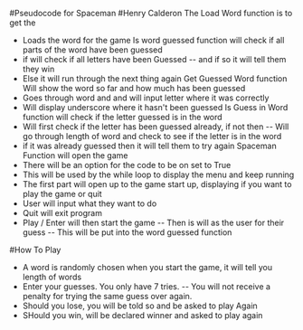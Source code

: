 #Pseudocode for Spaceman
#Henry Calderon
The Load Word function is to get the
- Loads the word for the game
Is word guessed function will check if all parts of the word have been guessed
- if will check if all letters have been Guessed
-- and if so it will tell them they win
- Else it will run through the next thing again
Get Guessed Word function Will show the word so far and how much has been guessed
- Goes through word and and will input letter where it was correctly
- Will display underscore where it hasn't been guessed
Is Guess in Word function will check if the letter guessed is in the word
- Will first check if the letter has been guessed already, if not then
-- Will go through length of word and check to see if the letter is in the word
- if it was already guessed then it will tell them to try again
Spaceman Function will open the game
- There will be an option for the code to be on set to True
- This will be used by the while loop to display the menu and keep running
- The first part will open up to the  game start up, displaying  if you want to play the game or quit
- User will input what they want to do
- Quit will exit program
- Play / Enter will then start the game
-- Then is will as the user for their guess
-- This will be put into the word guessed function

#How To Play
- A word is randomly chosen when you start the game, it will tell you length of words
- Enter your guesses. You only have 7 tries.
-- You will not receive a penalty for trying the same guess over again.
- Should you lose, you will be told so and be asked to play Again
- SHould you win, will be declared winner and asked to play again
